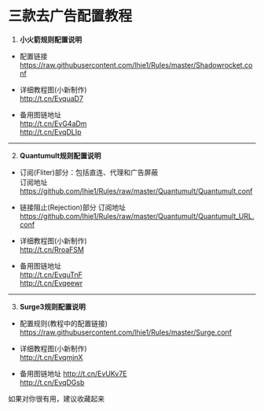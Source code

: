 # 三款去广告配置教程

1. **小火箭规则配置说明**  

- 配置链接  
https://raw.githubusercontent.com/lhie1/Rules/master/Shadowrocket.conf

- 详细教程图(小新制作)  
http://t.cn/EvquaD7  

- 备用图链地址  
http://t.cn/EvG4aDm  
http://t.cn/EvqDLIp  


----------------------------
2. **Quantumult规则配置说明**  

- 订阅(Fliter)部分：包括直连、代理和广告屏蔽  
订阅地址  
https://github.com/lhie1/Rules/raw/master/Quantumult/Quantumult.conf  

- 链接阻止(Rejection)部分
订阅地址  
https://github.com/lhie1/Rules/raw/master/Quantumult/Quantumult_URL.conf  

- 详细教程图(小新制作)  
http://t.cn/RroaFSM  

- 备用图链地址  
http://t.cn/EvquTnF  
http://t.cn/Evqeewr  

----------------------------
3. **Surge3规则配置说明**  

- 配置规则(教程中的配置链接)  
https://raw.githubusercontent.com/lhie1/Rules/master/Surge.conf  

- 详细教程图(小新制作)  
http://t.cn/EvqmjnX    

- 备用图链地址 
http://t.cn/EvUKv7E  
http://t.cn/EvqDGsb  

如果对你很有用，建议收藏起来  
